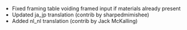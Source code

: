 - Fixed framing table voiding framed input if materials already present
- Updated ja_jp translation (contrib by sharpedmimishee)
- Added nl_nl translation (contrib by Jack McKalling)
